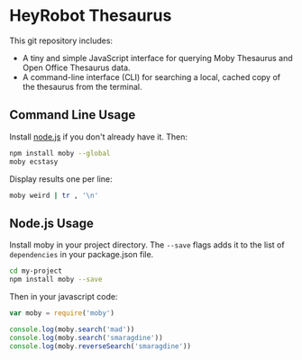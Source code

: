 # HeyRobot Thesaurus

This git repository includes:

- A tiny and simple JavaScript interface for querying Moby Thesaurus and Open Office Thesaurus data.
- A command-line interface (CLI) for searching a local, cached copy of the thesaurus from the terminal.

## Command Line Usage

Install [node.js](http://nodejs.org/) if you don't already have it. Then:

```sh
npm install moby --global
moby ecstasy
```

Display results one per line:

```sh
moby weird | tr , '\n'
```

## Node.js Usage

Install moby in your project directory. The `--save` flags adds it to the list of
`dependencies` in your package.json file.

```sh
cd my-project
npm install moby --save
```

Then in your javascript code:

```js
var moby = require('moby')

console.log(moby.search('mad'))
console.log(moby.search('smaragdine'))
console.log(moby.reverseSearch('smaragdine'))
```
